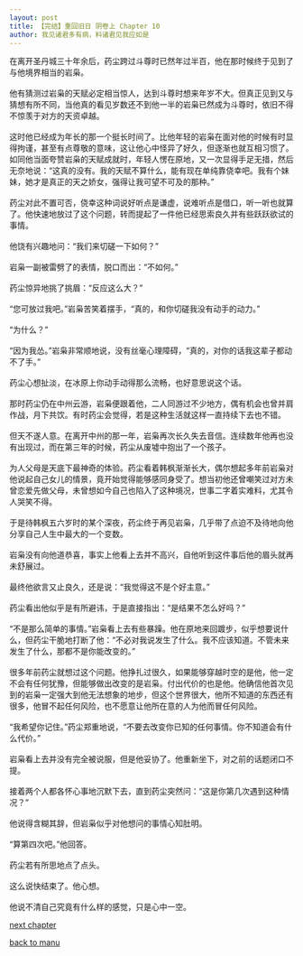 ```yaml
---
layout: post
title: 【完结】重回旧日 阴卷上 Chapter 10
author: 我见诸君多有病，料诸君见我应如是
---
```




在离开圣丹城三十年余后，药尘跨过斗尊时已然年过半百，他在那时候终于见到了与他境界相当的岩枭。<br><br>他有猜测过岩枭的天赋必定相当惊人，达到斗尊时想来年岁不大。但真正见到又与猜想有所不同，当他真的看见岁数还不到他一半的岩枭已然成为斗尊时，依旧不得不惊羡于对方的天资卓越。<br><br>这时他已经成为年长的那一个挺长时间了。比他年轻的岩枭在面对他的时候有时显得拘谨，甚至有点尊敬的意味，这让他心中怪异了好久，但逐渐也就互相习惯了。如同他当面夸赞岩枭的天赋成就时，年轻人愣在原地，又一次显得手足无措，然后无奈地说：“这真的没有。我的天赋不算什么，能有现在单纯靠侥幸吧。我有个妹妹，她才是真正的天之娇女，强得让我可望不可及的那种。”<br><br>药尘对此不置可否，侥幸这种词说好听点是谦虚，说难听点是借口，听一听也就算了。他快速地放过了这个问题，转而提起了一件他已经思索良久并有些跃跃欲试的事情。<br><br>他饶有兴趣地问：“我们来切磋一下如何？”<br><br>岩枭一副被雷劈了的表情，脱口而出：“不如何。”<br><br>药尘惊异地挑了挑眉：“反应这么大？”<br><br>“您可放过我吧。”岩枭苦笑着摆手，“真的，和你切磋我没有动手的动力。”<br><br>“为什么？”<br><br>“因为我怂。”岩枭非常顺地说，没有丝毫心理障碍，“真的，对你的话我这辈子都动不了手。”<br><br>药尘心想扯淡，在冰原上你动手动得那么流畅，也好意思说这个话。<br><br>那时药尘仍在中州云游，岩枭便跟着他，二人同游过不少地方，偶有机会也曾并肩作战，月下共饮。有时药尘会觉得，若是这种生活就这样一直持续下去也不错。<br><br>但天不遂人意。在离开中州的那一年，岩枭再次长久失去音信。连续数年他再也没有出现过，而在第三年的时候，药尘从废墟中抱出了一个孩子。<br><br>为人父母是天底下最神奇的体验。药尘看着韩枫渐渐长大，偶尔想起多年前岩枭对他说起自己女儿的情景，竟开始觉得能够感同身受了。想当初他还曾嘲笑过对方未曾恋爱先做父母，未曾想如今自己也陷入了这种境况，世事二字着实难料，尤其令人哭笑不得。<br><br>于是待韩枫五六岁时的某个深夜，药尘终于再见岩枭，几乎带了点迫不及待地向他分享自己人生中最大的一个变数。<br><br>岩枭没有向他道恭喜，事实上他看上去并不高兴，自他听到这件事后他的眉头就再未舒展过。<br><br>最终他欲言又止良久，还是说：“我觉得这不是个好主意。”<br><br>药尘看出他似乎是有所避讳，于是直接指出：“是结果不怎么好吗？”<br><br>“不是那么简单的事情。”岩枭看上去有些暴躁。他在原地来回踱步，似乎想要说什么，但药尘干脆地打断了他：“不必对我说发生了什么。我不应该知道。不管未来发生了什么，那都不是你能改变的。”<br><br>很多年前药尘就想过这个问题。他挣扎过很久，如果能够穿越时空的是他，他一定不会有任何犹豫，但能够做出改变的是岩枭。付出代价的也是他。他确信他首次见到的岩枭一定强大到他无法想象的地步，但这个世界很大，他所不知道的东西还有很多，他冒不起任何风险，也不愿意让他所在意的人为他而冒任何风险。<br><br>“我希望你记住。”药尘郑重地说，“不要去改变你已知的任何事情。你不知道会有什么代价。”<br><br>岩枭看上去并没有完全被说服，但是他妥协了。他重新坐下，对之前的话题闭口不提。<br><br>接着两个人都各怀心事地沉默下去，直到药尘突然问：“这是你第几次遇到这种情况？”<br><br>他说得含糊其辞，但岩枭似乎对他想问的事情心知肚明。<br><br>“算第四次吧。”他回答。<br><br>药尘若有所思地点了点头。<br><br>这么说快结束了。他心想。<br><br>他说不清自己究竟有什么样的感觉，只是心中一空。

[next chapter](https://allforyanchen.github.io/2020/07/19/post-39-sub-3-chapter-11.html)

[back to manu](https://allforyanchen.github.io/2020/07/19/post-39.html)
